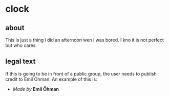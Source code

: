 # clock
## about
This is just a thing i did an afternoon wen i was bored. I kno it is not perfect but who cares.
## legal text
If this is going to be in front of a public group, the user needs to publish credit to Emil Öhman. An example of this is:
* *Made by* **Emil Öhman**
